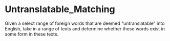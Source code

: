 # Untranslatable_Matching
Given a select range of foreign words that are deemed "untranslatable" into English, take in a range of texts and determine whether these words exist in some form in these texts.
